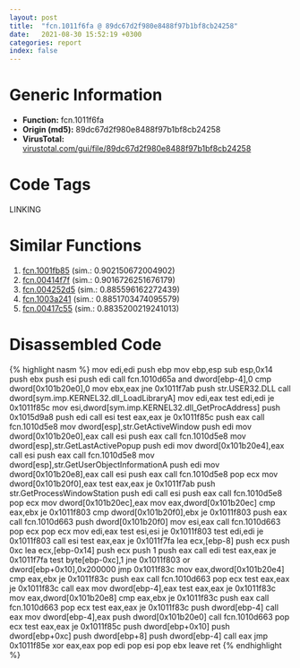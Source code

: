 ```yaml
---
layout: post
title:  "fcn.1011f6fa @ 89dc67d2f980e8488f97b1bf8cb24258"
date:   2021-08-30 15:52:19 +0300
categories: report
index: false
---
```


# Generic Information
- **Function:** fcn.1011f6fa
- **Origin (md5):** 89dc67d2f980e8488f97b1bf8cb24258
- **VirusTotal:** [virustotal.com/gui/file/89dc67d2f980e8488f97b1bf8cb24258][virustotal_ref]

# Code Tags
<span class="tag" id="LINKING">LINKING</span>


# Similar Functions

1. [fcn.1001fb85][similar_1_ref] (sim.: 0.902150672004902)
2. [fcn.00414f7f][similar_2_ref] (sim.: 0.9016726251676179)
3. [fcn.004252d5][similar_3_ref] (sim.: 0.885596162272439)
4. [fcn.1003a241][similar_4_ref] (sim.: 0.8851703474095579)
5. [fcn.00417c55][similar_5_ref] (sim.: 0.8835200219241013)


# Disassembled Code

{% highlight nasm %}
mov edi,edi
push ebp
mov ebp,esp
sub esp,0x14
push ebx
push esi
push edi
call fcn.1010d65a
and dword[ebp-4],0
cmp dword[0x101b20e0],0
mov ebx,eax
jne 0x1011f7ab
push str.USER32.DLL
call dword[sym.imp.KERNEL32.dll_LoadLibraryA]
mov edi,eax
test edi,edi
je 0x1011f85c
mov esi,dword[sym.imp.KERNEL32.dll_GetProcAddress]
push 0x1015d9a8
push edi
call esi
test eax,eax
je 0x1011f85c
push eax
call fcn.1010d5e8
mov dword[esp],str.GetActiveWindow
push edi
mov dword[0x101b20e0],eax
call esi
push eax
call fcn.1010d5e8
mov dword[esp],str.GetLastActivePopup
push edi
mov dword[0x101b20e4],eax
call esi
push eax
call fcn.1010d5e8
mov dword[esp],str.GetUserObjectInformationA
push edi
mov dword[0x101b20e8],eax
call esi
push eax
call fcn.1010d5e8
pop ecx
mov dword[0x101b20f0],eax
test eax,eax
je 0x1011f7ab
push str.GetProcessWindowStation
push edi
call esi
push eax
call fcn.1010d5e8
pop ecx
mov dword[0x101b20ec],eax
mov eax,dword[0x101b20ec]
cmp eax,ebx
je 0x1011f803
cmp dword[0x101b20f0],ebx
je 0x1011f803
push eax
call fcn.1010d663
push dword[0x101b20f0]
mov esi,eax
call fcn.1010d663
pop ecx
pop ecx
mov edi,eax
test esi,esi
je 0x1011f803
test edi,edi
je 0x1011f803
call esi
test eax,eax
je 0x1011f7fa
lea ecx,[ebp-8]
push ecx
push 0xc
lea ecx,[ebp-0x14]
push ecx
push 1
push eax
call edi
test eax,eax
je 0x1011f7fa
test byte[ebp-0xc],1
jne 0x1011f803
or dword[ebp+0x10],0x200000
jmp 0x1011f83c
mov eax,dword[0x101b20e4]
cmp eax,ebx
je 0x1011f83c
push eax
call fcn.1010d663
pop ecx
test eax,eax
je 0x1011f83c
call eax
mov dword[ebp-4],eax
test eax,eax
je 0x1011f83c
mov eax,dword[0x101b20e8]
cmp eax,ebx
je 0x1011f83c
push eax
call fcn.1010d663
pop ecx
test eax,eax
je 0x1011f83c
push dword[ebp-4]
call eax
mov dword[ebp-4],eax
push dword[0x101b20e0]
call fcn.1010d663
pop ecx
test eax,eax
je 0x1011f85c
push dword[ebp+0x10]
push dword[ebp+0xc]
push dword[ebp+8]
push dword[ebp-4]
call eax
jmp 0x1011f85e
xor eax,eax
pop edi
pop esi
pop ebx
leave 
ret 
{% endhighlight %}


[similar_1_ref]: /report/fcn.1001fb85@01917ef1a6330a4695a0deaf2b7bc13a
[similar_2_ref]: /report/fcn.00414f7f@b7a5b92638cb734d6411e4abb8a97a82
[similar_3_ref]: /report/fcn.004252d5@319cf4affa41f752783e62f81908d682
[similar_4_ref]: /report/fcn.1003a241@481b545f5c18f2fce1caac67ddc419e8
[similar_5_ref]: /report/fcn.00417c55@92f468935bc264872869f37147ba28fd
[virustotal_ref]: https://www.virustotal.com/gui/file/89dc67d2f980e8488f97b1bf8cb24258